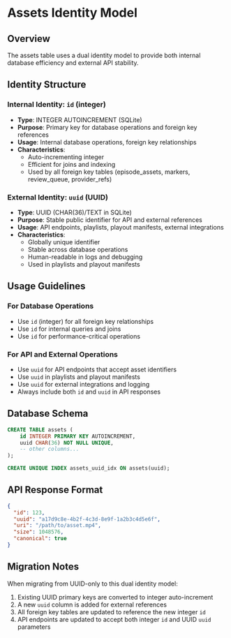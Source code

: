 # Assets Identity Model

## Overview

The assets table uses a dual identity model to provide both internal database efficiency and external API stability.

## Identity Structure

### Internal Identity: `id` (integer)
- **Type**: INTEGER AUTOINCREMENT (SQLite)
- **Purpose**: Primary key for database operations and foreign key references
- **Usage**: Internal database operations, foreign key relationships
- **Characteristics**: 
  - Auto-incrementing integer
  - Efficient for joins and indexing
  - Used by all foreign key tables (episode_assets, markers, review_queue, provider_refs)

### External Identity: `uuid` (UUID)
- **Type**: UUID (CHAR(36)/TEXT in SQLite)
- **Purpose**: Stable public identifier for API and external references
- **Usage**: API endpoints, playlists, playout manifests, external integrations
- **Characteristics**:
  - Globally unique identifier
  - Stable across database operations
  - Human-readable in logs and debugging
  - Used in playlists and playout manifests

## Usage Guidelines

### For Database Operations
- Use `id` (integer) for all foreign key relationships
- Use `id` for internal queries and joins
- Use `id` for performance-critical operations

### For API and External Operations
- Use `uuid` for API endpoints that accept asset identifiers
- Use `uuid` in playlists and playout manifests
- Use `uuid` for external integrations and logging
- Always include both `id` and `uuid` in API responses

## Database Schema

```sql
CREATE TABLE assets (
    id INTEGER PRIMARY KEY AUTOINCREMENT,
    uuid CHAR(36) NOT NULL UNIQUE,
    -- other columns...
);

CREATE UNIQUE INDEX assets_uuid_idx ON assets(uuid);
```

## API Response Format

```json
{
  "id": 123,
  "uuid": "a17d9c8e-4b2f-4c3d-8e9f-1a2b3c4d5e6f",
  "uri": "/path/to/asset.mp4",
  "size": 1048576,
  "canonical": true
}
```

## Migration Notes

When migrating from UUID-only to this dual identity model:
1. Existing UUID primary keys are converted to integer auto-increment
2. A new `uuid` column is added for external references
3. All foreign key tables are updated to reference the new integer `id`
4. API endpoints are updated to accept both integer `id` and UUID `uuid` parameters